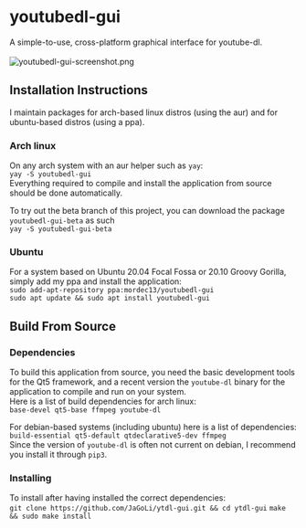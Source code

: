 # youtubedl-gui
A simple-to-use, cross-platform graphical interface for youtube-dl.<br/><br/>
![youtubedl-gui-screenshot.png](https://raw.githubusercontent.com/JaGoLi/ytdl-gui/main/resources/youtubedl-gui-screenshot.png)<br/>


## Installation Instructions
I maintain packages for arch-based linux distros (using the aur) and for ubuntu-based distros (using a ppa).
### Arch linux
On any arch system with an aur helper such as ```yay```:<br/>
```yay -S youtubedl-gui```<br/>
Everything required to compile and install the application from source should be done automatically.

To try out the beta branch of this project, you can download the package ```youtubedl-gui-beta``` as such<br/>
```yay -S youtubedl-gui-beta```
### Ubuntu
For a system based on Ubuntu 20.04 Focal Fossa or 20.10 Groovy Gorilla, simply add my ppa and install the application:<br/>
```sudo add-apt-repository ppa:mordec13/youtubedl-gui```<br/>
```sudo apt update && sudo apt install youtubedl-gui```<br/>

## Build From Source
### Dependencies
To build this application from source, you need the basic development tools for the Qt5 framework, and a recent version the ```youtube-dl``` binary for the application to compile and run on your system. <br/>
Here is a list of build dependencies for arch linux:<br/>
```base-devel qt5-base ffmpeg youtube-dl```<br/>

For debian-based systems (including ubuntu) here is a list of dependencies:<br/>
```build-essential qt5-default qtdeclarative5-dev ffmpeg```<br/>
Since the version of ```youtube-dl``` is often not current on debian, I recommend you install it through ```pip3```.

### Installing
To install after having installed the correct dependencies:<br/>
```git clone https://github.com/JaGoLi/ytdl-gui.git && cd ytdl-gui```
```make && sudo make install```
